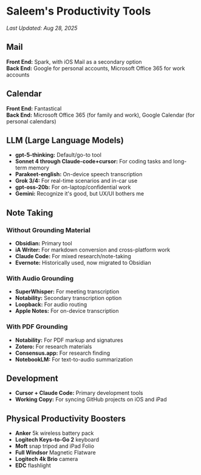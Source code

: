 # Saleem's Productivity Tools

*Last Updated: Aug 28, 2025*

## Mail

**Front End:** Spark, with iOS Mail as a secondary option  
**Back End:** Google for personal accounts, Microsoft Office 365 for work accounts

## Calendar

**Front End:** Fantastical  
**Back End:** Microsoft Office 365 (for family and work), Google Calendar (for personal calendars)

## LLM (Large Language Models)

- **gpt-5-thinking:** Default/go-to tool
- **Sonnet 4 through Claude-code+cursor:** For coding tasks and long-term memory
- **Parakeet-english:** On-device speech transcription
- **Grok 3/4:** For real-time scenarios and in-car use
- **gpt-oss-20b:** For on-laptop/confidential work
- **Gemini:** Recognize it's good, but UX/UI bothers me

## Note Taking

### Without Grounding Material
- **Obsidian:** Primary tool
- **iA Writer:** For markdown conversion and cross-platform work
- **Claude Code:** For mixed research/note-taking
- **Evernote:** Historically used, now migrated to Obsidian

### With Audio Grounding
- **SuperWhisper:** For meeting transcription
- **Notability:** Secondary transcription option
- **Loopback:** For audio routing
- **Apple Notes:** For on-device transcription

### With PDF Grounding
- **Notability:** For PDF markup and signatures
- **Zotero:** For research materials
- **Consensus.app:** For research finding
- **NotebookLM:** For text-to-audio summarization

## Development

- **Cursor + Claude Code:** Primary development tools
- **Working Copy:** For syncing GitHub projects on iOS and iPad

## Physical Productivity Boosters

- **Anker** 5k wireless battery pack
- **Logitech Keys-to-Go 2** keyboard
- **Moft** snap tripod and iPad Folio
- **Full Windsor** Magnetic Flatware
- **Logitech 4k Brio** camera
- **EDC** flashlight
